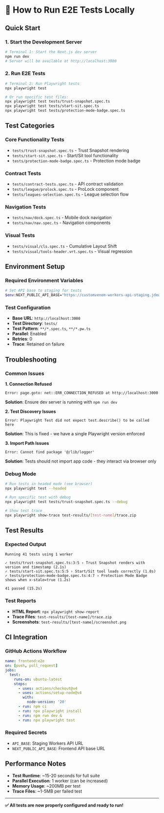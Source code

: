 # 🧪 **How to Run E2E Tests Locally**

## **Quick Start**

### **1. Start the Development Server**
```bash
# Terminal 1: Start the Next.js dev server
npm run dev
# Server will be available at http://localhost:3000
```

### **2. Run E2E Tests**
```bash
# Terminal 2: Run Playwright tests
npx playwright test

# Or run specific test files:
npx playwright test tests/trust-snapshot.spec.ts
npx playwright test tests/start-sit.spec.ts
npx playwright test tests/protection-mode-badge.spec.ts
```

## **Test Categories**

### **Core Functionality Tests**
- `tests/trust-snapshot.spec.ts` - Trust Snapshot rendering
- `tests/start-sit.spec.ts` - Start/Sit tool functionality
- `tests/protection-mode-badge.spec.ts` - Protection mode badge

### **Contract Tests**
- `tests/contract-tests.spec.ts` - API contract validation
- `tests/league/prolock.spec.ts` - ProLock component
- `tests/leagues-selection.spec.ts` - League selection flow

### **Navigation Tests**
- `tests/nav/dock.spec.ts` - Mobile dock navigation
- `tests/nav/nav.spec.ts` - Navigation components

### **Visual Tests**
- `tests/visual/cls.spec.ts` - Cumulative Layout Shift
- `tests/visual/tools-header.vrt.spec.ts` - Visual regression

## **Environment Setup**

### **Required Environment Variables**
```bash
# Set API base to staging for tests
$env:NEXT_PUBLIC_API_BASE="https://customvenom-workers-api-staging.jdewett81.workers.dev"
```

### **Test Configuration**
- **Base URL**: `http://localhost:3000`
- **Test Directory**: `tests/`
- **Test Pattern**: `**/*.spec.ts`, `**/*.pw.ts`
- **Parallel**: Enabled
- **Retries**: 0
- **Trace**: Retained on failure

## **Troubleshooting**

### **Common Issues**

**1. Connection Refused**
```
Error: page.goto: net::ERR_CONNECTION_REFUSED at http://localhost:3000
```
**Solution**: Ensure dev server is running with `npm run dev`

**2. Test Discovery Issues**
```
Error: Playwright Test did not expect test.describe() to be called here
```
**Solution**: This is fixed - we have a single Playwright version enforced

**3. Import Path Issues**
```
Error: Cannot find package '@/lib/logger'
```
**Solution**: Tests should not import app code - they interact via browser only

### **Debug Mode**
```bash
# Run tests in headed mode (see browser)
npx playwright test --headed

# Run specific test with debug
npx playwright test tests/trust-snapshot.spec.ts --debug

# Show test trace
npx playwright show-trace test-results/[test-name]/trace.zip
```

## **Test Results**

### **Expected Output**
```
Running 41 tests using 1 worker

✓ tests/trust-snapshot.spec.ts:3:5 › Trust Snapshot renders with version and timestamp (2.1s)
✓ tests/start-sit.spec.ts:5:5 › Start/Sit tool loads correctly (1.8s)
✓ tests/protection-mode-badge.spec.ts:4:7 › Protection Mode Badge shows when x-stale=true (1.2s)

41 passed (15.2s)
```

### **Test Reports**
- **HTML Report**: `npx playwright show-report`
- **Trace Files**: `test-results/[test-name]/trace.zip`
- **Screenshots**: `test-results/[test-name]/screenshot.png`

## **CI Integration**

### **GitHub Actions Workflow**
```yaml
name: frontend:e2e
on: [push, pull_request]
jobs:
  test:
    runs-on: ubuntu-latest
    steps:
      - uses: actions/checkout@v4
      - uses: actions/setup-node@v4
        with:
          node-version: '20'
      - run: npm ci
      - run: npx playwright install
      - run: npm run dev &
      - run: npx playwright test
```

### **Required Secrets**
- `API_BASE`: Staging Workers API URL
- `NEXT_PUBLIC_API_BASE`: Frontend API base URL

## **Performance Notes**

- **Test Runtime**: ~15-20 seconds for full suite
- **Parallel Execution**: 1 worker (can be increased)
- **Memory Usage**: ~200MB per test
- **Trace Files**: ~1-5MB per failed test

---

**✅ All tests are now properly configured and ready to run!**
